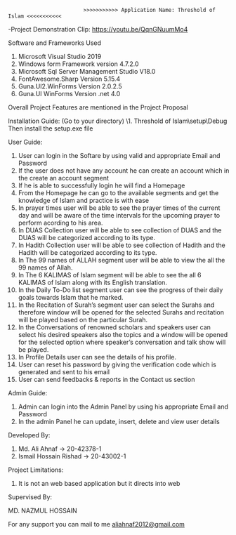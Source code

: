 
                            >>>>>>>>>>> Application Name: Threshold of Islam <<<<<<<<<<<
-Project Demonstration Clip: https://youtu.be/QqnGNuumMo4

Software and Frameworks Used 

1. Microsoft Visual Studio 2019
2. Windows form Framework version 4.7.2.0
3. Microsoft Sql Server Management Studio V18.0
4. FontAwesome.Sharp Version 5.15.4
5. Guna.UI2.WinForms Version 2.0.2.5
6. Guna.UI WinForms Version .net 4.0

Overall Project Features are mentioned in the Project Proposal

Installation Guide:
(Go to your directory) \1. Threshold of Islam\setup\Debug
Then install the setup.exe file

User Guide:

1.  User can login in the Softare by using valid and appropriate Email and Password
2.  If the user does not have any account he can create an account which in the create an account segment
3.  If he is able to successfully login he will find a Homepage
4.  From the Homepage he can go to the available segments and get the knowledge of Islam and practice is with ease
5.  In prayer times user will be able to see the prayer times of the current day and 
    will be aware of the time intervals for the upcoming prayer to perform acording to his area.
6.  In DUAS Collection user will be able to see collection of DUAS and the DUAS will be categorized according to its type.
7.  In Hadith Collection user will be able to see collection of Hadith and the Hadith will be categorized according to its type.
8.  In The 99 names of ALLAH segment user will be able to view the all the 99 names of Allah.
9.  In The 6 KALIMAS of Islam segment will be able to see the all 6 KALIMAS of Islam along with its English translation.
10. In the Daily To-Do list segment user can see the progress of their daily goals towards Islam that he marked.
11. In the Recitation of Surah’s segment user can select the Surahs and therefore window will be opened 
    for the selected Surahs and recitation will be played based on the particular Surah.
12. In the Conversations of renowned scholars and speakers user can select his desired speakers also the topics 
    and a window will be opened for the selected option where speaker’s conversation and talk show will be played.
13. In Profile Details user can see the details of his profile.
14. User can reset his password by giving the verification code which is generated and sent to his email
15. User can send feedbacks & reports in the Contact us section
    


Admin Guide:

1. Admin can login into the Admin Panel by using his appropriate Email and Password
2. In the admin Panel he can update, insert, delete and view user details

Developed By:

1. Md. Ali Ahnaf           -> 20-42378-1
2. Ismail Hossain Rishad   -> 20-43002-1

Project Limitations:

1. It is not an web based application but it directs into web

Supervised By:

MD. NAZMUL HOSSAIN

For any support you can mail to me
aliahnaf2012@gmail.com
